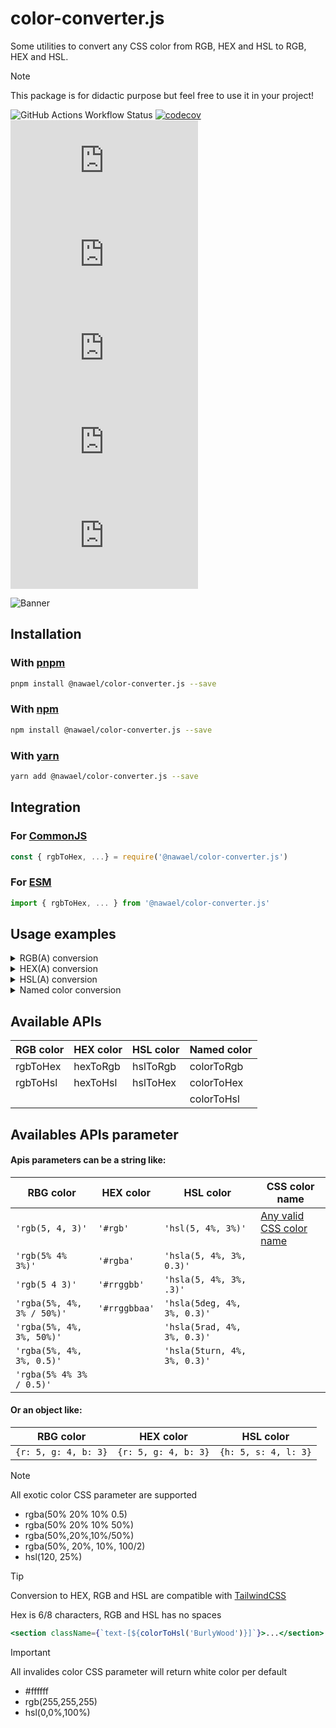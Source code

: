 # color-converter.js

Some utilities to convert any CSS color from RGB, HEX and HSL to RGB, HEX and HSL.

> [!NOTE]
> This package is for didactic purpose but feel free to use it in your project!

![GitHub Actions Workflow Status](https://img.shields.io/github/actions/workflow/status/nwl-x/colorConverter.js/release.yml)
[![codecov](https://codecov.io/github/nwl-x/colorConverter.js/graph/badge.svg?token=90G08PPK2H)](https://codecov.io/github/nwl-x/colorConverter.js)
![GitHub top language](https://img.shields.io/github/languages/top/nwl-x/colorConverter.js?logo=typescript)
![GitHub License](https://img.shields.io/github/license/nwl-x/colorConverter.js)
![NPM Downloads](https://img.shields.io/npm/dw/%40nawael%2Fcolor-converter.js?logo=npm)
![NPM Version](https://img.shields.io/npm/v/%40nawael%2Fcolor-converter.js)
![npm bundle size](https://img.shields.io/bundlephobia/min/%40nawael%2Fcolor-converter.js)

![Banner](https://raw.githubusercontent.com/nwl-x/colorConverter.js/main/banner.webp)

## Installation

### With [pnpm](https://pnpm.io/fr/)

```bash
pnpm install @nawael/color-converter.js --save
```

### With [npm](https://www.npmjs.com/)

```bash
npm install @nawael/color-converter.js --save
```

### With [yarn](https://yarnpkg.com/)

```bash
yarn add @nawael/color-converter.js --save
```

## Integration

### For [CommonJS](https://nodejs.org/docs/latest/api/modules.html#modules-commonjs-modules)

```js
const { rgbToHex, ...} = require('@nawael/color-converter.js')
```

### For [ESM](https://nodejs.org/api/esm.html#esm_ecmascript_modules)

```js
import { rgbToHex, ... } from '@nawael/color-converter.js'
```

## Usage examples

<details>
<summary>RGB(A) conversion</summary>

```javascript
// ==== Convert RGB color to HEX ====

// with string parameter...
rgbToHex('rgb(50, 40, 30)') // returns #32281e
// ...or with object parameter
rgbToHex({ r: 50, g: 40, b: 30 }) // returns #32281e too! :+1:

// with alpha channel...
rgbToHex('rgba(50, 40, 30, 0.5)') // returns #32281e80
// ...or
rgbToHex({ r: 50, g: 40, b: 30, a: 0.5 }) // returns #32281e80 too! It's magic!

// ==== Convert RGB color to HSL ====

// with string parameter...
rgbToHsl('rgb(50, 40, 30)') // returns hsl(30,25%,16%)
// ...or with object parameter
rgbToHsl({ r: 50, g: 40, b: 30 }) // returns hsl(30,25%,16%)

// with alpha channel...
rgbToHsl('rgba(50, 40, 30, 0.5)') // returns hsla(30,25%,16%,50%)
// ...or
rgbToHsl({ r: 50, g: 40, b: 30, a: 0.5 }) // returns hsla(30,25%,16%,50%)
```

</details>

<details>
<summary>HEX(A) conversion</summary>

```javascript
// ==== Convert HEX color to RGB ====

// Hex color can be in short or long format
// 3 digits: #rgb => #rrggb
// 4 digits: #rgba => #rrggbbaa
// 6 digits: #rrggbb
// 8 digits: #rrggbbaa

hexToHsl
// with string parameter...
hexToRgb('#86d') // returns rgb(136,102,221)
hexToRgb('#86da') // returns rgba(136,102,221,0.7)
hexToRgb('#8866dd') // returns rgb(136,102,221)
hexToRgb('#8866ddaa') // returns rgba(136,102,221,0.7)
// ...or with object parameter
hexToRgb({ r: '8', g: '6', b: 'd' })
hexToRgb({ r: '8', g: '6', b: 'd', a: 'a' })
hexToRgb({ r: '88', g: '66', b: 'dd' })
hexToRgb({ r: '88', g: '66', b: 'dd', a:'aa })

// ==== Convert HEX color to HSL ====
hexToHsl('#8866dd') // returns hsl(257,64%,63%)
hexToHsl('#8866ddaa') // returns hsla(257,64%,63%,0.7)

// and so on...
```

</details>

<details>
<summary>HSL(A) conversion</summary>

```javascript
// ==== Convert HSL color to RGB ====

// with string parameter...
hslToRgb('hsl(0, 10%, 33%)') // returns rgb(93,76,76)

// ...or with object parameter
hslToRgb({ h: 0, s: 10, l: 33 }) // returns rgb(93,76,76)

// ==== Convert HSL color to RGB with percentage ====

// with string parameter...
hslToRgb('hsl(0, 10%, 33%)', true) // returns rgb(36.5%,29.8%,29.8%)

// ...or with object parameter
hslToRgb({ h: 0, s: 10, l: 33 }, true) // returns rgb(36.5%,29.8%,29.8%)

// ==== Convert HSL color to HEX ====

// with string parameter...
hslToHex('hsl(0, 10%, 33%)') // returns #5d4c4c

// ...or with object parameter
hslToHex({ h: 0, s: 10, l: 33 }) // returns #5d4c4c
```

</details>

<details>
<summary>Named color conversion</summary>

```javascript
// ==== Convert Named color to HSL ====

colorToHsl('CornflowerBlue') // returns hsl(219,79%,66%)

// ==== Convert Named color to RGB ====

colorToRgb('CornflowerBlue') // returns rgb(100,149,237)

// ==== Convert Named color to HEX ====

colorToHex('CornflowerBlue') // returns #6495ed
```

</details>

## Available APIs

| RGB color | HEX color | HSL color | Named color |
| --------- | --------- | --------- | ----------- |
| rgbToHex  | hexToRgb  | hslToRgb  | colorToRgb  |
| rgbToHsl  | hexToHsl  | hslToHex  | colorToHex  |
|           |           |           | colorToHsl  |

## Availables APIs parameter

#### Apis parameters can be a string like:

| RBG color                  | HEX color     | HSL color                    | CSS color name                              |
| -------------------------- | ------------- | ---------------------------- | ------------------------------------------- |
| `'rgb(5, 4, 3)'`           | `'#rgb'`      | `'hsl(5, 4%, 3%)'`           | [Any valid CSS color name](NAMED_COLORS.md) |
| `'rgb(5% 4% 3%)'`          | `'#rgba'`     | `'hsla(5, 4%, 3%, 0.3)'`     |                                             |
| `'rgb(5 4 3)'`             | `'#rrggbb'`   | `'hsla(5, 4%, 3%, .3)'`      |                                             |
| `'rgba(5%, 4%, 3% / 50%)'` | `'#rrggbbaa'` | `'hsla(5deg, 4%, 3%, 0.3)'`  |                                             |
| `'rgba(5%, 4%, 3%, 50%)'`  |               | `'hsla(5rad, 4%, 3%, 0.3)'`  |                                             |
| `'rgba(5%, 4%, 3%, 0.5)'`  |               | `'hsla(5turn, 4%, 3%, 0.3)'` |                                             |
| `'rgba(5% 4% 3% / 0.5)'`   |               |                              |                                             |

#### Or an object like:

| RBG color            | HEX color            | HSL color            |
| -------------------- | -------------------- | -------------------- |
| `{r: 5, g: 4, b: 3}` | `{r: 5, g: 4, b: 3}` | `{h: 5, s: 4, l: 3}` |

> [!NOTE]
> All exotic color CSS parameter are supported
>
> - rgba(50% 20% 10% 0.5)
> - rgba(50% 20% 10% 50%)
> - rgba(50%,20%,10%/50%)
> - rgba(50%, 20%, 10%, 100/2)
> - hsl(120, 25%)

> [!TIP]
> Conversion to HEX, RGB and HSL are compatible with [TailwindCSS](https://tailwindcss.com/docs/text-color#arbitrary-values)
>
> Hex is 6/8 characters, RGB and HSL has no spaces
>
> ```jsx
> <section className={`text-[${colorToHsl('BurlyWood')}]`}>...</section>
> ```

> [!IMPORTANT]
> All invalides color CSS parameter will return white color per default
>
> - #ffffff
> - rgb(255,255,255)
> - hsl(0,0%,100%)

